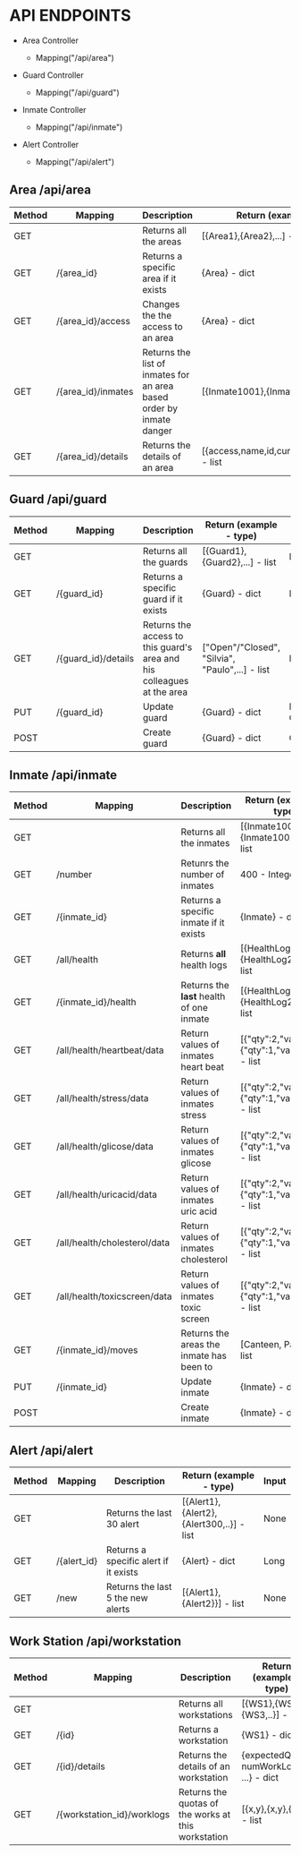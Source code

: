 # API ENDPOINTS

- Area Controller

  - Mapping("/api/area")

- Guard Controller

  - Mapping("/api/guard")

- Inmate Controller

  - Mapping("/api/inmate")
- Alert Controller
  - Mapping("/api/alert")


## Area /api/area

| Method | Mapping            | Description                                                  | Return (example - type)                          | Input |
| ------ | ------------------ | ------------------------------------------------------------ | ------------------------------------------------ | ----- |
| GET    |                    | Returns all the areas                                        | [{Area1},{Area2},...] - list                     | None  |
| GET    | /{area_id}         | Returns a specific area if it exists                         | {Area} - dict                                    | Long  |
| GET    | /{area_id}/access  | Changes the the access to an area                            | {Area} - dict                                    | Long  |
| GET    | /{area_id}/inmates | Returns the list of inmates for an area based order by inmate danger | [{Inmate1001},{Inmate1002},...] - list           | Long  |
| GET    | /{area_id}/details | Returns the details of an area                               | [{access,name,id,currentDangerLevel,...}] - list | Long  |

## Guard /api/guard

| Method | Mapping             | Description                                                  | Return (example - type)                         | Input       |
| ------ | ------------------- | ------------------------------------------------------------ | ----------------------------------------------- | ----------- |
| GET    |                     | Returns all the guards                                       | [{Guard1},{Guard2},...] - list                  | None        |
| GET    | /{guard_id}         | Returns a specific guard if it exists                        | {Guard} - dict                                  | Long        |
| GET    | /{guard_id}/details | Returns the access to this guard's area and his colleagues at the area | ["Open"/"Closed", "Silvia", "Paulo",...] - list | Long        |
| PUT    | /{guard_id}         | Update guard                                                 | {Guard} - dict                                  | Long, Guard |
| POST   |                     | Create guard                                                 | {Guard} - dict                                  | Guard       |

## Inmate /api/inmate

| Method | Mapping                      | Description                               | Return (example - type)                            | Input        |
| ------ | ---------------------------- | ----------------------------------------- | -------------------------------------------------- | ------------ |
| GET    |                              | Returns all the inmates                   | [{Inmate1001},{Inmate1002},...] - list             | None         |
| GET    | /number                      | Retunrs the number of inmates             | 400 - Integer                                      | None         |
| GET    | /{inmate_id}                 | Returns a specific inmate if it exists    | {Inmate} - dict                                    | Long         |
| GET    | /all/health                  | Returns **all** health logs               | [{HealthLog1},{HealthLog2,...}] - list             | None         |
| GET    | /{inmate_id}/health          | Returns the **last** health of one inmate | [{HealthLog1},{HealthLog2,...}] - list             | Long         |
| GET    | /all/health/heartbeat/data   | Return values of inmates heart beat       | [{"qty":2,"value":60},{"qty":1,"value":61}] - list | None         |
| GET    | /all/health/stress/data      | Return values of inmates stress           | [{"qty":2,"value":60},{"qty":1,"value":61}] - list | None         |
| GET    | /all/health/glicose/data     | Return values of inmates glicose          | [{"qty":2,"value":60},{"qty":1,"value":61}] - list | None         |
| GET    | /all/health/uricacid/data    | Return values of inmates uric acid        | [{"qty":2,"value":60},{"qty":1,"value":61}] - list | None         |
| GET    | /all/health/cholesterol/data | Return values of inmates cholesterol      | [{"qty":2,"value":60},{"qty":1,"value":61}] - list | None         |
| GET    | /all/health/toxicscreen/data | Return values of inmates toxic screen     | [{"qty":2,"value":60},{"qty":1,"value":61}] - list | None         |
| GET    | /{inmate_id}/moves           | Returns the areas the inmate has been to  | [Canteen, Patio,..] - list                         | Long         |
| PUT    | /{inmate_id}                 | Update inmate                             | {Inmate} - dict                                    | Long, Inmate |
| POST   |                              | Create inmate                             | {Inmate} - dict                                    | Inmate       |

## Alert /api/alert

| Method | Mapping     | Description                           | Return (example - type)                  | Input |
| ------ | ----------- | ------------------------------------- | ---------------------------------------- | ----- |
| GET    |             | Returns the last 30 alert             | [{Alert1},{Alert2},{Alert300,..}] - list | None  |
| GET    | /{alert_id} | Returns a specific alert if it exists | {Alert} - dict                           | Long  |
| GET    | /new        | Returns the last 5 the new alerts     | [{Alert1},{Alert2}}] - list              | None  |
<!-- 
| GET    | /riot       | Returns the last 30 riot alert        | [{Alert1},{Alert2},{Alert300,..}] - list | None  |
| GET    | /work       | Returns the last 30 work alert        | [{Alert1},{Alert2},{Alert300,..}] - list | None  |
| GET    | /health     | Returns the last 30 health alert      | [{Alert1},{Alert2},{Alert300,..}] - list | None  | -->

## Work Station /api/workstation

| Method | Mapping                      | Description                                         | Return (example - type)                  | Input |
| ------ | ---------------------------- | --------------------------------------------------- | ---------------------------------------- | ----- |
| GET    |                              | Returns all workstations                            | [{WS1},{WS2},{WS3,..}] - list            | None  |
| GET    | /{id}                        | Returns a workstation                               | {WS1} - dict                             | Long  |
| GET    | /{id}/details                | Returns the details of an workstation               | {expectedQuota, numWorkLogs, ...} - dict | Long  |
| GET    | /{workstation_id}/worklogs   | Returns the quotas of the works at this workstation | [{x,y},{x,y},{x,y}] - list               | Long  |
<!-- 
| GET    | /worklog/{worklog_id}/inmate | Return the general info of an worker                | {workLogId,inmateName} - dict            | Long  | -->

